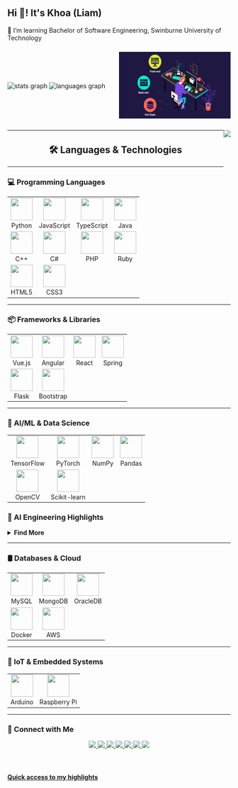 <h2 align="left">Hi 👋! It's Khoa (Liam)</h2>
🌱 I’m learning Bachelor of Software Engineering, Swinburne University of Technology

###

<div style="display: flex; align-items: center;">
  <div style="flex: 1;">
    <img src="https://github-readme-stats.vercel.app/api?username=Lelekhoa1812&hide_title=false&hide_rank=false&show_icons=true&include_all_commits=true&count_private=true&disable_animations=false&theme=dracula&locale=en&hide_border=false" height="150" alt="stats graph"  />
      <img src="https://github-readme-stats.vercel.app/api/top-langs?username=Lelekhoa1812&locale=en&hide_title=false&layout=compact&card_width=320&langs_count=5&theme=dracula&hide_border=false" height="150" alt="languages graph"/>
  </div>
  <div style="flex: 1;">
    <img src="io.gif" style="height: 150px;"  />
  </div>
</div>

###

<img align="right" height="150" src="[https://i.imgflip.com/65efzo.gif](https://www.google.com/url?sa=i&url=https%3A%2F%2Fwww.newus.in%2Ffullstack-pro%3Fcourse%3DFull%2520Stack%2520pro%26path%3D%2Fstatic%2Fmedia%2Fdata-science-brochure.ce4df7d2334783dc4662.pdf&psig=AOvVaw17k2EgWJSF5EwMwPlwTb42&ust=1713336115464000&source=images&cd=vfe&opi=89978449&ved=0CBEQjRxqFwoTCJiUx8aQxoUDFQAAAAAdAAAAABAR)"  />

---

<h2 align="center">🛠️ Languages & Technologies</h2>

---

### 💻 Programming Languages

<table>
  <tr>
    <td align="center"><img src="https://cdn.jsdelivr.net/gh/devicons/devicon/icons/python/python-original.svg" width="50" height="50"/><br>Python</td>
    <td align="center"><img src="https://cdn.jsdelivr.net/gh/devicons/devicon/icons/javascript/javascript-original.svg" width="50" height="50"/><br>JavaScript</td>
    <td align="center"><img src="https://cdn.jsdelivr.net/gh/devicons/devicon/icons/typescript/typescript-original.svg" width="50" height="50"/><br>TypeScript</td>
    <td align="center"><img src="https://cdn.jsdelivr.net/gh/devicons/devicon/icons/java/java-original.svg" width="50" height="50"/><br>Java</td>
  </tr>
  <tr>
    <td align="center"><img src="https://cdn.jsdelivr.net/gh/devicons/devicon/icons/cplusplus/cplusplus-original.svg" width="50" height="50"/><br>C++</td>
    <td align="center"><img src="https://cdn.jsdelivr.net/gh/devicons/devicon/icons/csharp/csharp-original.svg" width="50" height="50"/><br>C#</td>
    <td align="center"><img src="https://cdn.jsdelivr.net/gh/devicons/devicon/icons/php/php-original.svg" width="50" height="50"/><br>PHP</td>
    <td align="center"><img src="https://cdn.jsdelivr.net/gh/devicons/devicon/icons/ruby/ruby-original.svg" width="50" height="50"/><br>Ruby</td>
  </tr>
  <tr>
    <td align="center"><img src="https://cdn.jsdelivr.net/gh/devicons/devicon/icons/html5/html5-original.svg" width="50" height="50"/><br>HTML5</td>
    <td align="center"><img src="https://cdn.jsdelivr.net/gh/devicons/devicon/icons/css3/css3-original.svg" width="50" height="50"/><br>CSS3</td>
  </tr>
</table>

---

### 📦 Frameworks & Libraries

<table>
  <tr>
    <td align="center"><img src="https://cdn.jsdelivr.net/gh/devicons/devicon/icons/vuejs/vuejs-original.svg" width="50" height="50"/><br>Vue.js</td>
    <td align="center"><img src="https://cdn.jsdelivr.net/gh/devicons/devicon/icons/angularjs/angularjs-original.svg" width="50" height="50"/><br>Angular</td>
    <td align="center"><img src="https://cdn.jsdelivr.net/gh/devicons/devicon/icons/react/react-original.svg" width="50" height="50"/><br>React</td>
    <td align="center"><img src="https://cdn.jsdelivr.net/gh/devicons/devicon/icons/spring/spring-original.svg" width="50" height="50"/><br>Spring</td>
  </tr>
  <tr>
    <td align="center"><img src="https://cdn.jsdelivr.net/gh/devicons/devicon/icons/flask/flask-original.svg" width="50" height="50"/><br>Flask</td>
    <td align="center"><img src="https://cdn.jsdelivr.net/gh/devicons/devicon/icons/bootstrap/bootstrap-original.svg" width="50" height="50"/><br>Bootstrap</td>
  </tr>
</table>

---

### 🧠 AI/ML & Data Science

<table>
  <tr>
    <td align="center"><img src="https://cdn.jsdelivr.net/gh/devicons/devicon/icons/tensorflow/tensorflow-original.svg" width="50" height="50"/><br>TensorFlow</td>
    <td align="center"><img src="https://cdn.jsdelivr.net/gh/devicons/devicon/icons/pytorch/pytorch-original.svg" width="50" height="50"/><br>PyTorch</td>
    <td align="center"><img src="https://cdn.jsdelivr.net/gh/devicons/devicon/icons/numpy/numpy-original.svg" width="50" height="50"/><br>NumPy</td>
    <td align="center"><img src="https://cdn.jsdelivr.net/gh/devicons/devicon/icons/pandas/pandas-original.svg" width="50" height="50"/><br>Pandas</td>
  </tr>
  <tr>
    <td align="center"><img src="https://cdn.jsdelivr.net/gh/devicons/devicon/icons/opencv/opencv-original.svg" width="50" height="50"/><br>OpenCV</td>
    <td align="center"><img src="https://upload.wikimedia.org/wikipedia/commons/5/54/Scikit_learn_logo.svg" width="50" height="50"/><br>Scikit-learn</td>
  </tr>
</table>

### 🔬 AI Engineering Highlights
<details>
<summary><strong>Find More</strong></summary>

- MLOps (Docker, FastAPI, AWS)  
- Retrieval-Augmented Generation (RAG)  
- LLM integrations: Gemini, OpenAI, Qwen
- NLP: BERT, RoBERTa
- Deep Learning & CV: YOLO, ResNet50, Mask R-CNN  
- OCR, ImageGen, Speech: ASR, TTS
- Web Crawlers: Selenium, BeautifulSoup, Trafficular, Obsei 

</details>

---

### 🛢️ Databases & Cloud

<table>
  <tr>
    <td align="center"><img src="https://cdn.jsdelivr.net/gh/devicons/devicon/icons/mysql/mysql-original.svg" width="50" height="50"/><br>MySQL</td>
    <td align="center"><img src="https://cdn.jsdelivr.net/gh/devicons/devicon/icons/mongodb/mongodb-original.svg" width="50" height="50"/><br>MongoDB</td>
    <td align="center"><img src="https://www.vectorlogo.zone/logos/oracle/oracle-icon.svg" width="50" height="50"/><br>OracleDB</td>
  </tr>
  <tr>
    <td align="center"><img src="https://cdn.jsdelivr.net/gh/devicons/devicon/icons/docker/docker-original.svg" width="50" height="50"/><br>Docker</td>
    <td align="center"><img src="https://upload.wikimedia.org/wikipedia/commons/9/93/Amazon_Web_Services_Logo.svg" width="50" height="50"/><br>AWS</td>
  </tr>
</table>

---

### 📡 IoT & Embedded Systems

<table>
  <tr>
    <td align="center"><img src="https://cdn.jsdelivr.net/gh/devicons/devicon/icons/arduino/arduino-original.svg" width="50" height="50"/><br>Arduino</td>
    <td align="center"><img src="https://upload.wikimedia.org/wikipedia/vi/c/cb/Raspberry_Pi_Logo.svg" width="50" height="50"/><br>Raspberry Pi</td>
  </tr>
</table>

---

### 🔗 Connect with Me
<p align="center">
  <a href="https://www.linkedin.com/in/dang-khoa-le-96a6332a8/">
    <img src="https://img.shields.io/badge/LinkedIn-0077B5?logo=linkedin&style=for-the-badge&logoColor=white" height="35"/>
  </a>
  <a href="https://huggingface.co/BinKhoaLe1812">
    <img src="https://img.shields.io/badge/HuggingFace-FFAE00?logo=huggingface&style=for-the-badge&logoColor=white" height="35"/>
  </a>
  <a href="https://lelekhoa1812.github.io/Lelekhoa1812/email_contact.html">
    <img src="https://img.shields.io/badge/Gmail-D14836?logo=gmail&style=for-the-badge&logoColor=white" height="35"/>
  </a>
  <a href="https://www.instagram.com/lele_khoa/?hl=vi">
    <img src="https://img.shields.io/badge/Instagram-E4405F?logo=instagram&style=for-the-badge&logoColor=white" height="35"/>
  </a>
  <a href="https://www.facebook.com/profile.php?id=100041701211241">
    <img src="https://img.shields.io/badge/Facebook-1877F2?logo=facebook&style=for-the-badge&logoColor=white" height="35"/>
  </a>
  <a href="https://youtube.com/@KhoaLe-ol8sy?si=cOMhbTGrwf7OiBKK">
    <img src="https://img.shields.io/badge/YouTube-FF0000?logo=youtube&style=for-the-badge&logoColor=white" height="35"/>
  </a>
  <a href="https://discord.com/channels/@me/1222391142172201021">
    <img src="https://img.shields.io/badge/Discord-7289DA?logo=discord&style=for-the-badge&logoColor=white" height="35"/>
  </a>
</p>

<br clear="both">

###

<a href="https://lelekhoa1812.github.io/My-Profile/My%20Profile/" align="left"><b>Quick access to my highlights</b></a>
